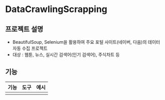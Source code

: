 # DataCrawlingScrapping
## 프로젝트 설명
- BeautifulSoup, Selenium을 활용하여 주요 포털 사이트(네이버, 다음)의 데이터 자동 수집 프로젝트
- 대상 : 웹툰, 뉴스, 실시간 검색어(인기 검색어), 주식차트 등
## 기능
|기능|도구|예시|
|:--:|:--:|:--:|
|||
